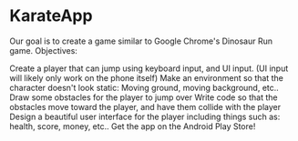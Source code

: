 # KarateApp
Our goal is to create a game similar to Google Chrome's Dinosaur Run game. Objectives:

Create a player that can jump using keyboard input, and UI input. (UI input will likely only work on the phone itself)
Make an environment so that the character doesn't look static: Moving ground, moving background, etc..
Draw some obstacles for the player to jump over
Write code so that the obstacles move toward the player, and have them collide with the player
Design a beautiful user interface for the player including things such as: health, score, money, etc..
Get the app on the Android Play Store!
